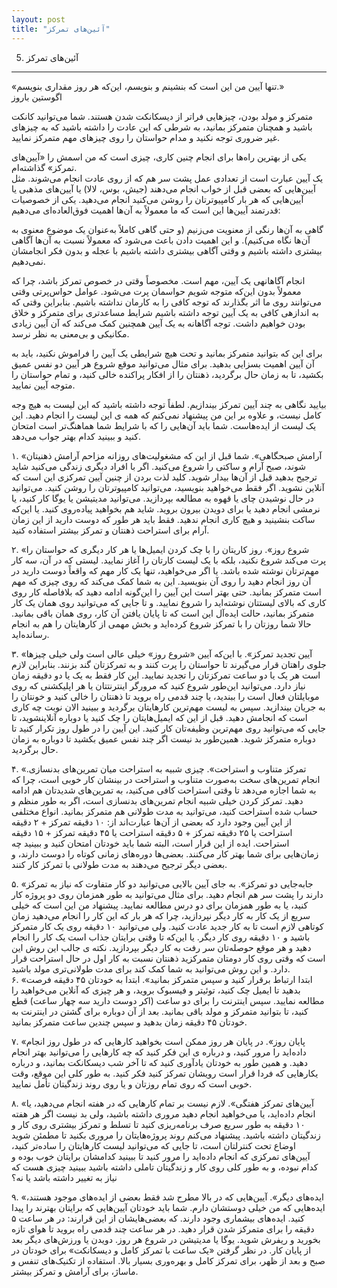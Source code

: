 ```yaml
---
layout: post
title: "آئین‌های تمرکز"
---
```

5. آئین‌های تمرکز
-----------------

«تنها آیین من این است که بنشینم و بنویسم، این‌که هر روز مقداری بنویسم.»\
اگوستین باروز

متمرکز و مولد بودن، چیزهایی فراتر از دیسکانکت شدن هستند. شما می‌توانید
کانکت باشید و همچنان متمرکز بمانید، به شرطی که این عادت را داشته باشید
که به چیزهای غیر ضروری توجه نکنید و مدام حواستان را روی چیزهای مهم
متمرکز نمایید.

یکی از بهترین راه‌ها برای انجام چنین کاری، چیزی است که من اسمش را
«آیین‌های تمرکز» گذاشته‌ام. \
یک آیین عبارت است از تعدادی عمل پشت سر هم که از روی عادت انجام می‌شوند.
مثل آیین‌هایی که بعضی قبل از خواب انجام می‌دهند (جیش، بوس، لالا) یا
آیین‌های مذهبی یا آیین‌هایی که هر بار کامپیوترتان را روشن می‌کنید انجام
می‌دهید. یکی از خصوصیات قدرتمند آیین‌ها این است که ما معمولاً به آن‌ها
اهمیت فوق‌العاده‌ای می‌دهیم:

گاهی به آن‌ها رنگی از معنویت می‌زنیم (و حتی گاهی کاملاً به‌عنوان یک
موضوع معنوی به آن‌ها نگاه می‌کنیم). و این اهمیت دادن باعث می‌شود که
معمولاً نسبت به آن‌ها آگاهی بیشتری داشته باشیم و وقتی آگاهی بیشتری داشته
باشیم با عجله و بدون فکر انجامشان نمی‌دهیم.

انجام آگاهانهی یک آیین، مهم است. مخصوصاً وقتی در خصوص تمرکز باشد، چرا که
معمولاً بدون این‌که متوجه شویم حواسمان پرت می‌شود. عوامل حواس‌پرتی وقتی
می‌توانند روی ما اثر بگذارند که توجه کافی را به کارمان نداشته باشیم.
بنابراین وقتی که به اندازهی کافی به یک آیین توجه داشته باشیم شرایط
مساعدتری برای متمرکز و خلاق بودن خواهیم داشت. توجه آگاهانه به یک آیین
همچنین کمک می‌کند که آن آیین زیادی مکانیکی و بی‌معنی به نظر نرسد.

برای این که بتوانید متمرکز بمانید و تحت هیچ شرایطی یک آیین را فراموش
نکنید، باید به آن آیین اهمیت بسزایی بدهید. برای مثال می‌توانید موقع شروع
هر آیین دو نفس عمیق بکشید، تا به زمان حال برگردید، ذهنتان را از افکار
پراکنده خالی کنید، و تمام حواستان را متوجه آیین نمایید.

بیایید نگاهی به چند آیین تمرکز بیندازیم. لطفاً توجه داشته باشید که این
لیست به هیچ وجه کامل نیست، و علاوه بر این من پیشنهاد نمی‌کنم که همه ی
این لیست را انجام دهید. این یک لیست از ایده‌هاست. شما باید آن‌هایی را که
با شرایط شما هماهنگ‌تر است امتحان کنید و ببینید کدام بهتر جواب می‌دهد.

۱. «آرامش صبحگاهی». شما قبل از این که مشغولیت‌های روزانه مزاحم آرامش
ذهنیتان شوند، صبح آرام و ساکتی را شروع می‌کنید. اگر با افراد دیگری زندگی
می‌کنید شاید ترجیح بدهید قبل از آن‌ها بیدار شوید. کلید لذت بردن از چنین
آیین تمرکزی این است که آنلاین نشوید. اگر فقط می‌خواهید بنویسید،
می‌توانید کامپیوترتان را روشن کنید. می‌توانید در حال نوشیدن چای یا قهوه
به مطالعه بپردازید. می‌توانید مدیتیشن یا یوگا کار کنید، یا نرمشی انجام
دهید یا برای دویدن بیرون بروید. شاید هم بخواهید پیاده‌روی کنید. یا
این‌که ساکت بنشینید و هیچ کاری انجام ندهید. فقط باید هر طور که دوست
دارید از این زمان آرام برای استراحت ذهنتان و تمرکز بیشتر استفاده کنید.

۲. «شروع روز». روز کاریتان را با چک کردن ایمیل‌ها یا هر کار دیگری که
حواستان را پرت می‌کند شروع نکنید، بلکه با یک لیست کارتان را آغاز نمایید.
لیستی که در آن، سه کار مهم‌ترتان نوشته شده باشد. یا اگر می‌خواهید، تنها
یک کار مهم که واقعاً دوست دارید در آن روز انجام دهید را روی آن بنویسید.
این به شما کمک می‌کند که روی چیزی که مهم است متمرکز بمانید. حتی بهتر است
این آیین را این‌گونه ادامه دهید که بلافاصله کار روی کاری که بالای
لیستتان نوشته‌اید را شروع نمایید. و تا جایی که می‌توانید روی همان یک کار
متمرکز بمانید، حالت ایده‌آل این است که تا پایان یافتن آن کار، روی همان
باقی بمانید. حالا شما روزتان را با تمرکز شروع کرده‌اید و بخش مهمی از
کارهایتان را هم به انجام رسانده‌اید.

۳. «آیین تجدید تمرکز». با این‌که آیین «شروع روز» خیلی عالی است ولی خیلی
چیزها جلوی راهتان قرار می‌گیرند تا حواستان را پرت کنند و به تمرکزتان گند
بزنند. بنابراین لازم است هر یک یا دو ساعت تمرکزتان را تجدید نمایید. این
کار فقط به یک یا دو دقیقه زمان نیاز دارد. می‌توانید این‌طور شروع کنید که
مرورگر اینترنتتان یا هر اپلیکشنی که روی موبایلتان فعال است را ببندید، یا
چند قدمی راه بروید تا ذهنتان را خالی کنید و خونتان را به جریان بیندازید.
سپس به لیست مهم‌ترین کارهایتان برگردید و ببینید الان نوبت چه کاری است که
انجامش دهید. قبل از این که ایمیل‌هایتان را چک کنید یا دوباره آنلاینشوید،
تا جایی که می‌توانید روی مهم‌ترین وظیفه‌تان کار کنید. این آیین را در طول
روز تکرار کنید تا دوباره متمرکز شوید. همین‌طور بد نیست اگر چند نفس عمیق
بکشید تا دوباره به زمان حال برگردید.

۴. «تمرکز متناوب و استراحت». چیزی شبیه به استراحت میان تمرین‌های
بدنسازی. انجام تمرین‌های سخت به‌صورت متناوب و استراحت در بینشان کار خوبی
است، چرا که به شما اجازه می‌دهد تا وقتی استراحت کافی می‌کنید، به
تمرین‌های شدیدتان هم ادامه دهید. تمرکز کردن خیلی شبیه انجام تمرین‌های
بدنسازی است، اگر به طور منظم و حساب شده استراحت کنید، می‌توانید به مدت
طولانی هم متمرکز بمانید. انواع مختلفی از این آیین وجود دارد که بعضی از
آن‌ها عبارت‌اند از: ۱۰ دقیقه تمرکز + ۲ دقیقه استراحت یا ۲۵ دقیقه تمرکز +
۵ دقیقه استراحت یا ۴۵ دقیقه تمرکز + ۱۵ دقیقه استراحت. ایده از این قرار
است، البته شما باید خودتان امتحان کنید و ببینید چه زمان‌هایی برای شما
بهتر کار می‌کنند. بعضی‌ها دوره‌های زمانی کوتاه را دوست دارند، و بعضی
دیگر ترجیح می‌دهند به مدت طولانی با تمرکز کار کنند.

۵. «جابه‌جایی دو تمرکز». به جای آیین بالایی می‌توانید دو کار متفاوت که
نیاز به تمرکز دارند را پشت سر هم انجام دهید. برای مثال می‌توانید به طور
همزمان روی دو پروژه کار کنید، یا به طور همزمان برای دو درس مطالعه
نمایید. پیشنهاد من این است که خیلی سریع از یک کار به کار دیگر نپردازید،
چرا که هر بار که این کار را انجام می‌دهید زمان کوتاهی لازم است تا به کار
جدید عادت کنید. ولی می‌توانید ۱۰ دقیقه روی یک کار متمرکز باشید و ۱۰
دقیقه روی کار دیگر. یا این‌که تا وقتی برایتان جذاب است یک کار را انجام
دهید و هر موقع حوصله‌تان سر رفت به کار دیگر بپردازید. نکته ی جالب این
روش این است که وقتی روی کار دومتان متمرکزید ذهنتان نسبت به کار اول در
حال استراحت قرار دارد. و این روش می‌توانید به شما کمک کند برای مدت
طولانی‌تری مولد باشید.\
۶. «ابتدا ارتباط برقرار کنید و سپس متمرکز بمانید». ابتدا به خودتان ۴۵
دقیقه فرصت بدهید تا ایمیل چک کنید، توئیتر و فیسبوک بروید، و هر چیزی که
آنلاین می‌خواهید را مطالعه نمایید. سپس اینترنت را برای دو ساعت (اکر دوست
دارید سه چهار ساعت) قطع کنید، تا بتوانید متمرکز و مولد باقی بمانید. بعد
از آن دوباره برای گشتن در اینترنت به خودتان ۴۵ دقیقه زمان بدهید و سپس
چندین ساعت متمرکز بمانید.

۷. «پایان روز». در پایان هر روز ممکن است بخواهید کارهایی که در طول روز
انجام داده‌اید را مرور کنید، و درباره ی این فکر کنید که چه کارهایی را
می‌توانید بهتر انجام دهید. و همین طور به خودتان یادآوری کنید که تا آخر
شب دیسکانکت بمانید، و درباره یکارهایی که فردا قرار است رویشان تمرکز کنید
فکر کنید. به طور کلی این موقع، وقت خوبی است که روی تمام روزتان و یا روی
روند زندگیتان تأمل نمایید.

۸. «آیین‌های تمرکز هفتگی». لازم نیست بر تمام کارهایی که در هفته انجام
می‌دهید، یا انجام داده‌اید، یا می‌خواهید انجام دهید مروری داشته باشید،
ولی بد نیست اگر هر هفته ۱۰ دقیقه به طور سریع صرف برنامه‌ریزی کنید تا
تسلط و تمرکز بیشتری روی کار و زندگیتان داشته باشید. پیشنهاد می‌کنم روند
پروژه‌هایتان را مروری بکنید تا مطمئن شوید اوضاع تحت کنترلتان است، تا
جایی که می‌توانید لیست کارهایتان را ساده‌تر کنید، آیین‌های تمرکزی که
انجام داده‌اید را مرور کنید تا ببینید کدامشان برایتان خوب بوده و کدام
نبوده، و به طور کلی روی کار و زندگیتان تاملی داشته باشید ببینید چیزی هست
که نیاز به تغییر داشته باشد یا نه؟

۹. «ایده‌های دیگر». آیین‌هایی که در بالا مطرح شد فقط بعضی از ایده‌های
موجود هستند، ایده‌هایی که من خیلی دوستشان دارم. شما باید خودتان
آیین‌هایی که برایتان بهترند را پیدا کنید. ایده‌های بیشماری وجود دارند.
که بعضی‌هایشان از این قرارند: در هر ساعت ۵ دقیقه را برای متمرکز شدن قرار
دهید. در هر ساعت چند قدمی راه بروید تا هوای تازه بخورید و ریفرش شوید.
یوگا یا مدیتیشن در شروع هر روز. دویدن یا ورزش‌های دیگر بعد از پایان کار.
در نظر گرفتن «یک ساعت با تمرکز کامل و دیسکانکت» برای خودتان در صبح و بعد
از ظهر، برای تمرکز کامل و بهره‌وری بسیار بالا. استفاده از تکنیک‌های تنفس
و ماساژ، برای آرامش و تمرکز بیشتر.
